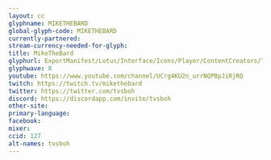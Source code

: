 ```yaml
---
layout: cc
glyphname: MIKETHEBARD
global-glyph-code: MIKETHEBARD
currently-partnered:
stream-currency-needed-for-glyph:
title: MikeTheBard
glyphurl: ExportManifest/Lotus/Interface/Icons/Player/ContentCreators/TVSBOH.png
glyphwave: 8
youtube: https://www.youtube.com/channel/UCrg4KU2n_urrNQPBpJiRjRQ
twitch: https://twitch.tv/mikethebard
twitter: https://twitter.com/tvsboh
discord: https://discordapp.com/invite/tvsboh
other-site:
primary-language:
facebook:
mixer:
ccid: 127
alt-names: tvsboh
---
```

